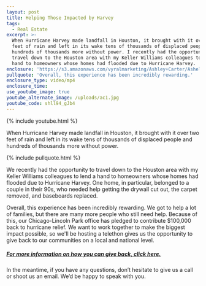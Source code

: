 ```yaml
---
layout: post
title: Helping Those Impacted by Harvey
tags:
  - Real Estate
excerpt: >-
  When Hurricane Harvey made landfall in Houston, it brought with it over two
  feet of rain and left in its wake tens of thousands of displaced people and
  hundreds of thousands more without power. I recently had the opportunity to
  travel down to the Houston area with my Keller Williams colleagues to lend a
  hand to homeowners whose homes had flooded due to Hurricane Harvey.
enclosure: 'https://s3.amazonaws.com/vyralmarketing/Ashley+Carter/Ashely+Carter.mp4'
pullquote: 'Overall, this experience has been incredibly rewarding.'
enclosure_type: video/mp4
enclosure_time:
use_youtube_image: true
youtube_alternate_image: /uploads/ac1.jpg
youtube_code: shll94_gJb4
---
```



{% include youtube.html %}

When Hurricane Harvey made landfall in Houston, it brought with it over two feet of rain and left in its wake tens of thousands of displaced people and hundreds of thousands more without power.

{% include pullquote.html %}

We recently had the opportunity to travel down to the Houston area with my Keller Williams colleagues to lend a hand to homeowners whose homes had flooded due to Hurricane Harvey. One home, in particular, belonged to a couple in their 90s, who needed help getting the drywall cut out, the carpet removed, and baseboards replaced.

Overall, this experience has been incredibly rewarding. We got to help a lot of families, but there are many more people who still need help. Because of this, our Chicago-Lincoln Park office has pledged to contribute $100,000 back to hurricane relief. We want to work together to make the biggest impact possible, so we'll be hosting a telethon gives us the opportunity to give back to our communities on a local and national level.

##### **[For more information on how you can give back, click here.](https://www.reliefnow.info/)**

In the meantime, if you have any questions, don’t hesitate to give us a call or shoot us an email. We’d be happy to speak with you.